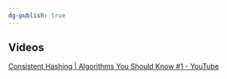 ```yaml
---
dg-publish: true
---
```

## Videos

[Consistent Hashing | Algorithms You Should Know #1 - YouTube](https://www.youtube.com/watch?v=UF9Iqmg94tk)